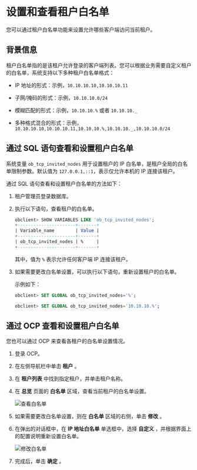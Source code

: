 设置和查看租户白名单
===============================

您可以通过租户白名单功能来设置允许哪些客户端访问当前租户。

背景信息
-------------------------

租户白名单指的是该租户允许登录的客户端列表。您可以根据业务需要自定义租户的白名单，系统支持以下多种租户白名单格式：

* IP 地址的形式：示例，`10.10.10.10,10.10.10.11`

* 子网/掩码的形式：示例，`10.10.10.0/24`

* 模糊匹配的形式：示例，`10.10.10.%` 或者 `10.10.10._`

* 多种格式混合的形式：示例，`10.10.10.10,10.10.10.11,10.10.10.%,10.10.10._,10.10.10.0/24`

通过 SQL 语句查看和设置租户白名单
----------------------------------------

系统变量 `ob_tcp_invited_nodes` 用于设置租户的 IP 白名单，是租户全局的白名单限制参数。默认值为 `127.0.0.1,::1`，表示仅允许本机的 IP 连接该租户。

通过 SQL 语句查看和设置租户白名单的方法如下：

1. 租户管理员登录数据库。

2. 执行以下语句，查看租户的白名单。

   ```sql
   obclient> SHOW VARIABLES LIKE 'ob_tcp_invited_nodes';
   +----------------------+-------+
   | Variable_name        | Value |
   +----------------------+-------+
   | ob_tcp_invited_nodes | %     |
   +----------------------+-------+
   ```

   其中，值为 `%` 表示允许任何客户端 IP 连接该租户。

3. 如果需要更改白名单设置，可以执行以下语句，重新设置租户的白名单。

   示例如下：

   ```sql
   obclient> SET GLOBAL ob_tcp_invited_nodes='%';
   
   obclient> SET GLOBAL ob_tcp_invited_nodes='10.10.10.%';
   ```

通过 OCP 查看和设置租户白名单
--------------------------------------

您也可以通过 OCP 来查看各租户的白名单设置情况。

1. 登录 OCP。

2. 在左侧导航栏中单击 **租户** 。

3. 在 **租户列表** 中找到指定租户，并单击租户名称。

4. 在 **总览** 页面的 **白名单** 区域，查看当前租户的白名单设置。

   ![查看白名单](https://help-static-aliyun-doc.aliyuncs.com/assets/img/zh-CN/8428123261/p280919.png)

5. 如果需要更改白名单设置，则在 **白名单** 区域的右侧，单击 **修改** 。

6. 在弹出的对话框中，在 **IP 地址白名单** 单选框中，选择 **自定义** ，并根据界面上的配置说明重新设置白名单。

   ![修改白名单](https://help-static-aliyun-doc.aliyuncs.com/assets/img/zh-CN/0099559361/p358446.png)

7. 完成后，单击 **确定** 。
